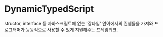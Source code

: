 # DynamicTypedScript
structor, interface 등 자바스크립트에 없는 '강타입' 언어에서의 컨셉들을 가져와 프로그래머가 능동적으로 사용할 수 있게 지원해주는 프레임워크.
